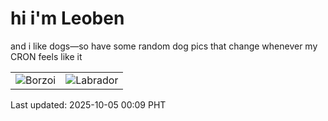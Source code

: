 # hi i'm Leoben

and i like dogs—so have some random dog pics that change whenever my CRON feels like it

|  |  |
|--------|----------|
| ![Borzoi](https://random-dog-vercel.vercel.app/api/random-borzoi?v=1759594194) | ![Labrador](https://random-dog-vercel.vercel.app/api/random-labrador?v=1759594194) |

Last updated: 2025-10-05 00:09 PHT
